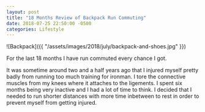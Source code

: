 ```yaml
---
layout: post
title: "18 Months Review of Backpack Run Commuting"
date: 2018-07-25 22:50:00 -0500
categories: Lifestyle
---
```


![Backpack]({{ "/assets/images/2018/july/backpack-and-shoes.jpg" }})

For the last 18 months I have run commuted every chance I got.

It was sometime around two and a half years ago that I injured myself pretty badly from running too much training for ironman. 
I tore the connective muscles from my knees where it attaches to the ligements.
I spent six months being very inactive and I had a lot of time to think. 
I decided that I needed to run shorter distances with more time inbetween to rest in order to prevent myself from getting injured.

